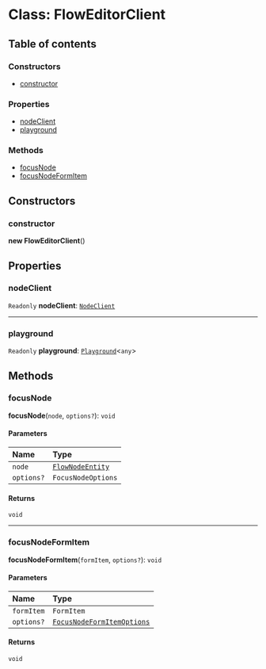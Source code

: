 # Class: FlowEditorClient

## Table of contents

### Constructors

* [constructor](/auto-docs/free-layout-editor/classes/FlowEditorClient.md#constructor)

### Properties

* [nodeClient](/auto-docs/free-layout-editor/classes/FlowEditorClient.md#nodeclient)
* [playground](/auto-docs/free-layout-editor/classes/FlowEditorClient.md#playground)

### Methods

* [focusNode](/auto-docs/free-layout-editor/classes/FlowEditorClient.md#focusnode)
* [focusNodeFormItem](/auto-docs/free-layout-editor/classes/FlowEditorClient.md#focusnodeformitem)

## Constructors

### constructor

**new FlowEditorClient**()

## Properties

### nodeClient

`Readonly` **nodeClient**: [`NodeClient`](/auto-docs/free-layout-editor/classes/NodeClient.md)

***

### playground

`Readonly` **playground**: [`Playground`](/auto-docs/free-layout-editor/classes/Playground.md)<`any`>

## Methods

### focusNode

**focusNode**(`node`, `options?`): `void`

#### Parameters

| Name | Type |
| :------ | :------ |
| `node` | [`FlowNodeEntity`](/auto-docs/free-layout-editor/classes/FlowNodeEntity-1.md) |
| `options?` | `FocusNodeOptions` |

#### Returns

`void`

***

### focusNodeFormItem

**focusNodeFormItem**(`formItem`, `options?`): `void`

#### Parameters

| Name | Type |
| :------ | :------ |
| `formItem` | `FormItem` |
| `options?` | [`FocusNodeFormItemOptions`](/auto-docs/free-layout-editor/interfaces/FocusNodeFormItemOptions.md) |

#### Returns

`void`
